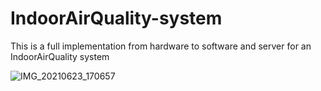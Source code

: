 # IndoorAirQuality-system

This is a full implementation from hardware to software and server for an IndoorAirQuality system


![IMG_20210623_170657](https://user-images.githubusercontent.com/44563957/128600299-22ee93ea-7076-43d4-a47b-2f2e67d5dad2.jpg)
